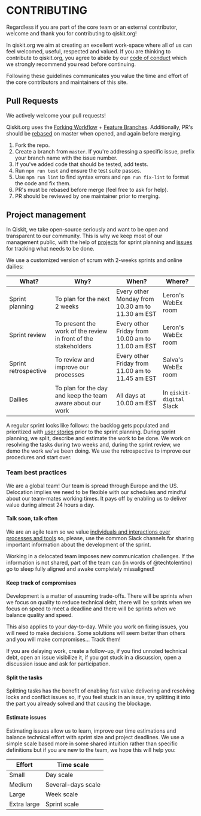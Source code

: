 # CONTRIBUTING

Regardless if you are part of the core team or an external contributor, welcome and
thank you for contributing to qiskit.org!

In qiskit.org we aim at creating an excellent work-space where all of us can feel
welcomed, useful, respected and valued. If you are thinking to contribute to
qiskit.org, you agree to abide by our [code of conduct](CODE_OF_CONDUCT.md) which
we strongly recommend you read before continuing.

Following these guidelines communicates you value the time and effort of the core
contributors and maintainers of this site.

## Pull Requests

We actively welcome your pull requests!

Qiskit.org uses the [Forking Workflow](https://www.atlassian.com/git/tutorials/comparing-workflows/forking-workflow) + [Feature Branches](https://www.atlassian.com/git/tutorials/comparing-workflows/feature-branch-workflow). Additionally, PR's should be [rebased](https://www.atlassian.com/git/tutorials/merging-vs-rebasing) on master when opened, and again before merging.

1. Fork the repo.
2. Create a branch from `master`. If you're addressing a specific issue, prefix your branch name with the issue number.
3. If you've added code that should be tested, add tests.
4. Run `npm run test` and ensure the test suite passes.
5. Use `npm run lint` to find syntax errors and `npm run fix-lint` to format the code and fix them.
6. PR's must be rebased before merge (feel free to ask for help).
7. PR should be reviewed by one maintainer prior to merging.

## Project management

In Qiskit, we take open-source seriously and want to be open and transparent to
our community. This is why we keep most of our management public, with the help
of [projects](https://github.com/Qiskit/qiskit.org/projects) for sprint planning and
[issues](https://github.com/Qiskit/qiskit.org/issues) for tracking what needs to
be done.

We use a customized version of scrum with 2-weeks sprints and online dailies:

| What?                | Why?                                                           | When?                                            | Where?                    |
|----------------------|----------------------------------------------------------------|--------------------------------------------------|---------------------------|
| Sprint planning      | To plan for the next 2 weeks                                   | Every other Monday from 10.30 am to 11.30 am EST | Leron's WebEx room        |
| Sprint review        | To present the work of the review in front of the stakeholders | Every other Friday from 10.00 am to 11.00 am EST | Leron's WebEx room        |
| Sprint retrospective | To review and improve our processes                            | Every other Friday from 11.00 am to 11.45 am EST | Salva's WebEx room        |
| Dailies              | To plan for the day and keep the team aware about our work     | All days at 10.00 am EST                         | In `qiskit-digital` Slack |

A regular sprint looks like follows: the backlog gets populated and prioritized
with [user stories](https://github.com/Qiskit/qiskit.org/issues?q=is%3Aopen+is%3Aissue+label%3A%22type%3A+user+story%22) prior to the sprint planning.
During sprint planning, we split, describe and estimate the work to be done.
We work on resolving the tasks during two weeks and, during the sprint review,
we demo the work we've been doing. We use the retrospective to improve our procedures
and start over.

### Team best practices

We are a global team! Our team is spread through Europe and the US. Delocation implies
we need to be flexible with our schedules and mindful about our team-mates working times.
It pays off by enabling us to deliver value during almost 24 hours a day. 

#### Talk soon, talk often

We are an agile team so we value
[individuals and interactions over processes and tools](https://agilemanifesto.org/) so,
please, use the common Slack channels for sharing important information about the
development of the sprint.

Working in a delocated team imposes new communication challenges. If the information
is not shared, part of the team can (in words of @techtolentino) go to sleep fully
aligned and awake completely missaligned!

#### Keep track of compromises

Development is a matter of assuming trade-offs. There will be sprints when we focus
on quality to reduce technical debt, there will be sprints when we focus on speed to meet
a deadline and there will be sprints when we balance quality and speed.

This also applies to your day-to-day. While you work on fixing issues, you will need to
make decisions. Some solutions will seem better than others and you will make
compromises... Track them!

If you are delaying work, create a follow-up, if you find unnoted technical debt, open an
issue visibilize it, if you got stuck in a discussion, open a discussion issue and ask
for participation.

#### Split the tasks

Splitting tasks has the benefit of enabling fast value delivering and resolving locks
and conflict issues so, if you feel stuck in an issue, try splitting it into the part
you already solved and that causing the blockage.

#### Estimate issues

Estimating issues allow us to learn, improve our time estimations and balance technical
effort with sprint size and project deadlines. We use a simple scale based more in some
shared intuition rather than specific definitions but if you are new to the team, we
hope this will help you:

| Effort      | Time scale         |
|-------------|--------------------|
| Small       | Day scale          |
| Medium      | Several-days scale |
| Large       | Week scale         |
| Extra large | Sprint scale       |
